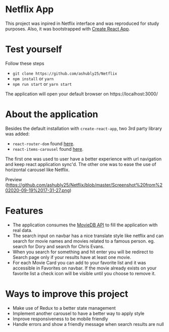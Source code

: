 # Netflix App

This project was inpired in Netflix interface and was reproduced for study purposes. Also, it was bootstrapped with [Create React App](https://github.com/facebookincubator/create-react-app).

# Test yourself

Follow these steps

* `git clone https://github.com/ashubly25/Netflix`
* `npm install` or `yarn`
* `npm run start` or `yarn start`

The application will open your default browser on https://localhost:3000/

# About the application

Besides the default installation with `create-react-app`, two 3rd party library was added:

* `react-router-dom` found [here](https://github.com/ReactTraining/react-router).
* `react-items-carousel` found [here](https://github.com/bitriddler/react-items-carousel).

The first one was used to user have a better experience with url navigation and keep react application sync'd. The other one was to ease the use of horizontal carousel like Netflix.

Preview
(https://github.com/ashubly25/Netflix/blob/master/Screenshot%20from%202020-09-19%2017-31-27.png)


# Features

* The application consumes the [MovieDB API](https://www.themoviedb.org/documentation/api) to fill the application with real data.
* The search input on navbar has a nice translate style like netflix and can search for movie names and movies related to a famous person. eg. search for Dory and search for Chris Evans.
* When you search for something and hit enter you will be redirect to Search page only if your results have at least one movie.
* For each Movie Card you can add to your favorite list and it was accessible in Favorites on navbar. If the movie already exists on your favorite list a check icon will be visible until you choose to remove it.

# Ways to improve this project

* Make use of Redux to a better state management
* Implement another carousel to have a better way to apply style
* Improve responsiveness to be mobile friendly
* Handle errors and show a friendly message when search results are null
